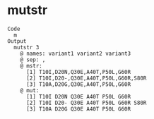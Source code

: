 # mutstr

    Code
      m
    Output
      mutstr 3
        @ names: variant1 variant2 variant3
        @ sep: ,
        @ mstr:
          [1] T10I,D20N,Q30E,A40T,P50L,G60R
          [2] T10I,D20-,Q30E,A40T,P50L,G60R,S80R
          [3] T10A,D20G,Q30E,A40T,P50L,G60R
        @ mut:
          [1] T10I D20N Q30E A40T P50L G60R
          [2] T10I D20- Q30E A40T P50L G60R S80R
          [3] T10A D20G Q30E A40T P50L G60R

